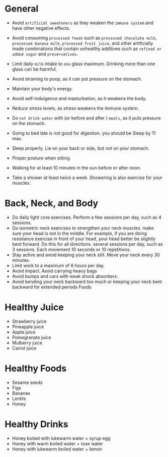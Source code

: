 # General

* Avoid `artificial sweeteners` as they weaken the `immune system` and have other negative effects.
* Avoid consuming `processed foods` such as `processed chocolate milk`, `processed banana milk`, `processed fruit juice`, and other artificially made combinations that contain unhealthy additives such as `refined or added sugar` and `preservatives`.
* Limit daily `milk` intake to `one` glass maximum. Drinking more than one glass can be harmful.

* Avoid straining to poop, as it can put pressure on the stomach.
* Maintain your body's energy.
* Avoid self-indulgence and masturbation, as it weakens the body.
* Reduce stress levels, as stress weakens the immune system.
* Do `not drink water` with (or before and after ) `meals`, as it puts pressure on the stomach.
* Going to bed late is not good for digestion. you should be Sleep by 11 max.
* Sleep properly. Lie on your back or side, but not on your stomach.
* Proper posture when sitting

* Walking for at least 10 minutes in the sun before or after noon.
* Take a shower at least twice a week. Showering is also exercise for your muscles.

# Back, Neck, and Body

* Do daily light core exercises. Perform a few sessions per day, such as 4 sessions.
* Do isometric neck exercises to strengthen your neck muscles. make sure your head is not in the middle. For example, if you are doing resistance exercise in front of your head, your head better be slightly bent forward. Do this for all directions. several sessions per day, such as 3 sessions. Each movement 10 seconds or 10 repetitions.
* Stay active and avoid keeping your neck still. Move your neck every 30 minutes.
* Limit work to a maximum of 6 hours per day.
* Avoid impact. Avoid carrying heavy bags
* Avoid bumps and cars with weak shock absorbers.
* Avoid bending your neck backward too much or keeping your neck bent backward for extended periods
Foods

# Healthy Juice

* Strawberry juice
* Pineapple juice
* Apple juice
* Pomegranate juice
* Mulberry juice
* Carrot juice

# Healthy Foods

* Sesame seeds
* Figs
* Bananas
* Lentils
* Honey

# Healthy Drinks

* Honey boiled with lukewarm water + syrup egg
* Honey with warm boiled water + rose water
* Honey with lukewarm boiled water + lemon
